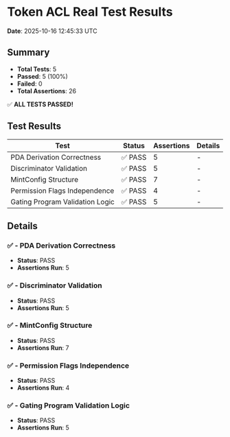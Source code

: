 # Token ACL Real Test Results

**Date**: 2025-10-16 12:45:33 UTC

## Summary

- **Total Tests**: 5
- **Passed**: 5 (100%)
- **Failed**: 0
- **Total Assertions**: 26

✅ **ALL TESTS PASSED!**

## Test Results

| Test | Status | Assertions | Details |
|------|--------|------------|----------|
| PDA Derivation Correctness | ✅ PASS | 5 | - |
| Discriminator Validation | ✅ PASS | 5 | - |
| MintConfig Structure | ✅ PASS | 7 | - |
| Permission Flags Independence | ✅ PASS | 4 | - |
| Gating Program Validation Logic | ✅ PASS | 5 | - |

## Details

### ✅ - PDA Derivation Correctness

- **Status**: PASS
- **Assertions Run**: 5

### ✅ - Discriminator Validation

- **Status**: PASS
- **Assertions Run**: 5

### ✅ - MintConfig Structure

- **Status**: PASS
- **Assertions Run**: 7

### ✅ - Permission Flags Independence

- **Status**: PASS
- **Assertions Run**: 4

### ✅ - Gating Program Validation Logic

- **Status**: PASS
- **Assertions Run**: 5

